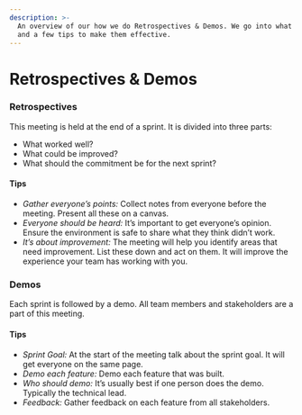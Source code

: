 ```yaml
---
description: >-
  An overview of our how we do Retrospectives & Demos. We go into what they are,
  and a few tips to make them effective.
---
```


# Retrospectives & Demos

### Retrospectives

This meeting is held at the end of a sprint. It is divided into three parts:

* What worked well?
* What could be improved?
* What should the commitment be for the next sprint?

#### Tips

* _Gather everyone’s points:_ Collect notes from everyone before the meeting. Present all these on a canvas.
* _Everyone should be heard:_ It’s important to get everyone’s opinion. Ensure the environment is safe to share what they think didn’t work.
* _It’s about improvement:_ The meeting will help you identify areas that need improvement. List these down and act on them. It will improve the experience your team has working with you.

### Demos

Each sprint is followed by a demo. All team members and stakeholders are a part of this meeting.

#### Tips

* _Sprint Goal:_ At the start of the meeting talk about the sprint goal. It will get everyone on the same page.
* _Demo each feature:_ Demo each feature that was built.
* _Who should demo:_ It’s usually best if one person does the demo. Typically the technical lead.
* _Feedback:_ Gather feedback on each feature from all stakeholders.
